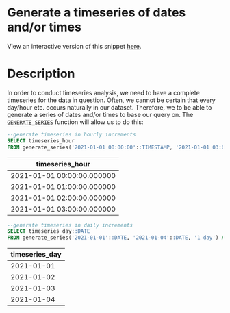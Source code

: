 # Generate a timeseries of dates and/or times
View an interactive version of this snippet [here](https://count.co/n/Du9nUudW9MH?vm=e).

# Description

In order to conduct timeseries analysis, we need to have a complete timeseries for the data in question. Often, we cannot be certain that every day/hour etc. occurs naturally in our dataset.
Therefore, we to be able to generate a series of dates and/or times to base our query on. 
The [`GENERATE_SERIES`](https://www.postgresql.org/docs/13/functions-srf.html) function will allow us to do this:

```sql
--generate timeseries in hourly increments
SELECT timeseries_hour
FROM generate_series('2021-01-01 00:00:00'::TIMESTAMP, '2021-01-01 03:00:00'::TIMESTAMP, '1 hour') AS timeseries_hour;
```
| timeseries_hour |
|---|
| 2021-01-01 00:00:00.000000 |
| 2021-01-01 01:00:00.000000 |
| 2021-01-01 02:00:00.000000 |
| 2021-01-01 03:00:00.000000 |

```sql
--generate timeseries in daily increments
SELECT timeseries_day::DATE
FROM generate_series('2021-01-01'::DATE, '2021-01-04'::DATE, '1 day') AS timeseries_day;
```

| timeseries_day |
|---|
| 2021-01-01 |
| 2021-01-02 |
| 2021-01-03 |
| 2021-01-04 |
